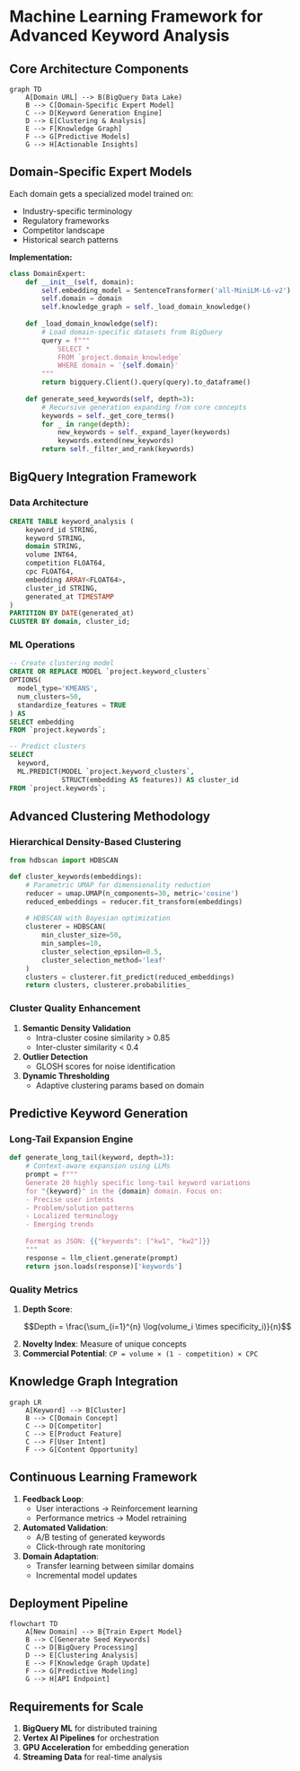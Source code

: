 # Machine Learning Framework for Advanced Keyword Analysis

## Core Architecture Components
```mermaid
graph TD
    A[Domain URL] --> B(BigQuery Data Lake)
    B --> C[Domain-Specific Expert Model]
    C --> D[Keyword Generation Engine]
    D --> E[Clustering & Analysis]
    E --> F[Knowledge Graph]
    F --> G[Predictive Models]
    G --> H[Actionable Insights]
```

## Domain-Specific Expert Models
Each domain gets a specialized model trained on:
- Industry-specific terminology
- Regulatory frameworks
- Competitor landscape
- Historical search patterns

**Implementation:**
```python
class DomainExpert:
    def __init__(self, domain):
        self.embedding_model = SentenceTransformer('all-MiniLM-L6-v2')
        self.domain = domain
        self.knowledge_graph = self._load_domain_knowledge()
        
    def _load_domain_knowledge(self):
        # Load domain-specific datasets from BigQuery
        query = f"""
            SELECT * 
            FROM `project.domain_knowledge`
            WHERE domain = '{self.domain}'
        """
        return bigquery.Client().query(query).to_dataframe()
    
    def generate_seed_keywords(self, depth=3):
        # Recursive generation expanding from core concepts
        keywords = self._get_core_terms()
        for _ in range(depth):
            new_keywords = self._expand_layer(keywords)
            keywords.extend(new_keywords)
        return self._filter_and_rank(keywords)
```

## BigQuery Integration Framework
### Data Architecture
```sql
CREATE TABLE keyword_analysis (
    keyword_id STRING,
    keyword STRING,
    domain STRING,
    volume INT64,
    competition FLOAT64,
    cpc FLOAT64,
    embedding ARRAY<FLOAT64>,
    cluster_id STRING,
    generated_at TIMESTAMP
)
PARTITION BY DATE(generated_at)
CLUSTER BY domain, cluster_id;
```

### ML Operations
```sql
-- Create clustering model
CREATE OR REPLACE MODEL `project.keyword_clusters`
OPTIONS(
  model_type='KMEANS',
  num_clusters=50,
  standardize_features = TRUE
) AS
SELECT embedding
FROM `project.keywords`;

-- Predict clusters
SELECT 
  keyword,
  ML.PREDICT(MODEL `project.keyword_clusters`, 
             STRUCT(embedding AS features)) AS cluster_id
FROM `project.keywords`;
```

## Advanced Clustering Methodology

### Hierarchical Density-Based Clustering
```python
from hdbscan import HDBSCAN

def cluster_keywords(embeddings):
    # Parametric UMAP for dimensionality reduction
    reducer = umap.UMAP(n_components=30, metric='cosine')
    reduced_embeddings = reducer.fit_transform(embeddings)
    
    # HDBSCAN with Bayesian optimization
    clusterer = HDBSCAN(
        min_cluster_size=50,
        min_samples=10,
        cluster_selection_epsilon=0.5,
        cluster_selection_method='leaf'
    )
    clusters = clusterer.fit_predict(reduced_embeddings)
    return clusters, clusterer.probabilities_
```

### Cluster Quality Enhancement
1. **Semantic Density Validation**
   - Intra-cluster cosine similarity > 0.85
   - Inter-cluster similarity < 0.4
2. **Outlier Detection**
   - GLOSH scores for noise identification
3. **Dynamic Thresholding**
   - Adaptive clustering params based on domain

## Predictive Keyword Generation

### Long-Tail Expansion Engine
```python
def generate_long_tail(keyword, depth=3):
    # Context-aware expansion using LLMs
    prompt = f"""
    Generate 20 highly specific long-tail keyword variations 
    for "{keyword}" in the {domain} domain. Focus on:
    - Precise user intents
    - Problem/solution patterns
    - Localized terminology
    - Emerging trends
    
    Format as JSON: {{"keywords": ["kw1", "kw2"]}}
    """
    response = llm_client.generate(prompt)
    return json.loads(response)['keywords']
```

### Quality Metrics
1. **Depth Score**: 
   ```math
   Depth = \frac{\sum_{i=1}^{n} \log(volume_i \times specificity_i)}{n}
   ```
2. **Novelty Index**: Measure of unique concepts
3. **Commercial Potential**: `CP = volume × (1 - competition) × CPC`

## Knowledge Graph Integration
```mermaid
graph LR
    A[Keyword] --> B[Cluster]
    B --> C[Domain Concept]
    C --> D[Competitor]
    C --> E[Product Feature]
    C --> F[User Intent]
    F --> G[Content Opportunity]
```

## Continuous Learning Framework
1. **Feedback Loop**:
   - User interactions → Reinforcement learning
   - Performance metrics → Model retraining
2. **Automated Validation**:
   - A/B testing of generated keywords
   - Click-through rate monitoring
3. **Domain Adaptation**:
   - Transfer learning between similar domains
   - Incremental model updates

## Deployment Pipeline
```mermaid
flowchart TD
    A[New Domain] --> B{Train Expert Model}
    B --> C[Generate Seed Keywords]
    C --> D[BigQuery Processing]
    D --> E[Clustering Analysis]
    E --> F[Knowledge Graph Update]
    F --> G[Predictive Modeling]
    G --> H[API Endpoint]
```

## Requirements for Scale
1. **BigQuery ML** for distributed training
2. **Vertex AI Pipelines** for orchestration
3. **GPU Acceleration** for embedding generation
4. **Streaming Data** for real-time analysis
